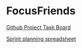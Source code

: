 # FocusFriends

[Github Project Task Board](https://github.com/users/ChrispyPeaches/projects/1)

[Sprint planning spreadsheet](https://docs.google.com/spreadsheets/d/1yJxfEH3qCUB0c4kXND5IroIexPQezzHdEeYYtUN7NIc/edit?usp=sharing)
